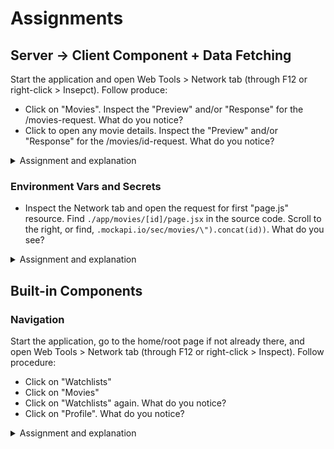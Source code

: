 # Assignments

## Server -> Client Component + Data Fetching
Start the application and open Web Tools > Network tab (through F12 or right-click > Insepct). Follow produce:
- Click on "Movies". Inspect the "Preview" and/or "Response" for the /movies-request. What do you notice?
- Click to open any movie details. Inspect the "Preview" and/or "Response" for the /movies/id-request. What do you notice?

<details>
    <summary>Assignment and explanation</summary>
Assignment: Open the file <code>movies/[id]/page.jsx</code> and convert it into a Client Component. What do you notice?

Server Components will be pre-rendered in build time and results in a "full HTML page". When we convert it into a Client Component, the component will be rendered in the browser and will act as a React Component (with re-rendering behavior demonstrated here) and allow you to use "hooks" and other "React features".

Be aware that async/await is not supported in Client Components (you will se an error in the Console), although it practically works in this case. To solve this, we would need to split the data fetching and rendering in two different (type of) components.

Also note that the MoviePoster-component is now a Client Component, even though it is not marked as such through the "use client"-directive. This is because it is imported into and is a child of a Client Component.
</details>

### Environment Vars and Secrets
- Inspect the Network tab and open the request for first "page.js" resource. Find `./app/movies/[id]/page.jsx` in the source code. Scroll to the right, or find, `.mockapi.io/sec/movies/\").concat(id))`. What do you see?

<details>
    <summary>Assignment and explanation</summary>
    Assignment: Remove the "use client"-directive and redo the procedure. What do you see?
    
Environment variables, like API keys or other secrets, are by default available to Server Components are are evaluated at the server and not transported to the browser. Client Components will have access to environment variables with the NEXT_PUBLIC-prefix. To avoid keys and secrets being shared to the client, always make sure to not include the prefix if the client does not need it, and use the key on the server instead.

Optional: you can remove the NEXT_PUBLIC-prefic from the environment variable if you want (and is recommended), but the Server Component will have no need to transport the env var to the browser.
</details>

## Built-in Components

### Navigation
Start the application, go to the home/root page if not already there, and open Web Tools > Network tab (through F12 or right-click > Inspect). Follow procedure:
- Click on "Watchlists"
- Click on "Movies"
- Click on "Watchlists" again. What do you notice?
- Click on "Profile". What do you notice?

<details>
    <summary>Assignment and explanation</summary>
    Assignment: Change the "Profile" link to use the <code>Link</code>-component, refresh the page if not already automatically refreshed, and redo the procedure. You should notice that all pages only cause a network request once and no full page reload is performed.

We see that routes rendered through the built-in <code>Link</code>-component generates network requests only once, and is later cached.

The "Profile" page will cause a full page reload because it is not using the build-in navigation element.
</detail>

### Page, Layout, Loading and Error
- Navigate to "Movies"

<details>
    <summary>Assignment and explanation</summary>
    Assignment: Create a new component Loading in the "all movies" directory, and return a text (f.ex. "Loading...").
    Import the Loading-component and wrap the rendering logic of the "all movies"-component in a React.Suspense-component, providing <cpde>Loading</code> component as a prop "fallback".

Refresh the page a few times. What do you see?

When we use the React.Suspense with a fallback, the loading-component will be shown while a network request is pending. It is recommended to use the file name conventions, and especially on Route Segments.

Bonus assignment: Redo the procedure to handle *unexpected runtime errors*. "Mess up" the API-url or similar to cause an error.
</detail>

## Debugging
<details>
    <summary>Assignment and explanation</summary>
    Assignment: Attach a debugger for Server Components in your preferred way from Next Documentation > Configuring > Debugging

Server components and "console logs" will not be displayed in the browser - breakpoints and logging for Server Components needs to be done through attachine a debugger.

Client Components can be debugged in the web browser's DevTools -> Sources/Debugger tab, as one might be used to from "classic" React.
</details>

If you would like to explore styling and visuals, do these assignments:

## Images
- Navigate to a movie detail. What do you think of the image styling?
- Open the movie-poster-component and inspect it. What do you see?

<details>
    <summary>Assignment and explanation</summary>
    Assignment: Replace the native <code>img</code>-element with the <code>Image</code>`-component from <code>next/image</code>. What do you notice when you refresh the page?

Supply values to the <code>width</code> and <code>height</code> props for the component as you see fit. What do you see?

Since Next does not have access to remote images, we need to specify the width and height manually (this is automatic for local images). The reason why it is necessary to specify these values is to prevent a "layout shift" (umbrella term). Note that remote image sources must be "allow-listed" in `next.config.js` file.
</detail>

## CSS
- Open the All Movies page
- Create a new file `global.css` in this directory and give a text color to `.heading`-elements and add the class to the `h2`-element in the component. Import the stylesheet in the component.
- Provide the heading in the Movie Detail component with the same class name (`heading`). What do you see?
- Create a new file `styles.module.css` in the movie detail directory and provide a *different* text color for the class. Import the stylesheet into the component. What do you see?

<details>
    <summary>Explanation</summary>

Global styles apply to every route from where the stylesheet is imported, and should result in the same heading colors for All Movies and Movie Details pages.

"Traditionally", we would expect that rules defined for an class name will override rules provided for a "sub"-class-name (which one takes precedence can depend on the order top-to-bottom).

Next.js will scope the styles for the component through generating unique class names to avoid "same-name-collisions".
</detail>